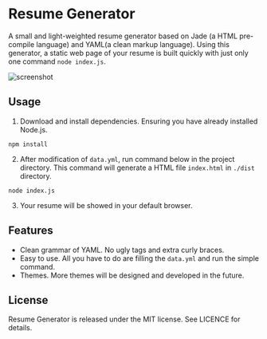 # Resume Generator
A small and light-weighted resume generator based on Jade (a HTML pre-compile language) and YAML(a clean markup language). Using this generator, a static web page of your resume is built quickly with just only one command `node index.js`.

![screenshot](https://raw.githubusercontent.com/yickli/Resume/master/screenshot.png)

## Usage
1. Download and install dependencies. Ensuring you have already installed Node.js.
  ```shell
  npm install
  ```
2. After modification of `data.yml`, run command below in the project directory. This command will generate a HTML file `index.html` in `./dist` directory.
  ```shell
  node index.js
  ```
3. Your resume will be showed in your default browser.

## Features

- Clean grammar of YAML. No ugly tags and extra curly braces.
- Easy to use. All you have to do are filling the `data.yml` and run the simple command.
- Themes. More themes will be designed and developed in the future.

## License
Resume Generator is released under the MIT license. See LICENCE for details.